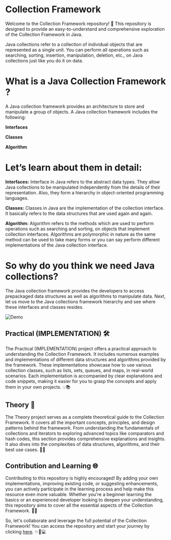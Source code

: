 # Collection Framework

Welcome to the Collection Framework repository! 🎉 This repository is designed to provide an easy-to-understand and comprehensive exploration of the Collection Framework in Java.

Java collections refer to a collection of individual objects that are represented as a single unit. You can perform all operations such as searching, sorting, insertion, manipulation, deletion, etc., on Java collections just like you do it on data.

# What is a Java Collection Framework ?

A Java collection framework provides an architecture to store and manipulate a group of objects. A Java collection framework includes the following:

**Interfaces**

**Classes**

**Algorithm**


# Let’s learn about them in detail:

**Interfaces:** Interface in Java refers to the abstract data types. They allow Java collections to be manipulated independently from the details of their representation. Also, they form a hierarchy in object-oriented programming languages.

**Classes:** Classes in Java are the implementation of the collection interface. It basically refers to the data structures that are used again and again.

**Algorithm:** Algorithm refers to the methods which are used to perform operations such as searching and sorting, on objects that implement collection interfaces. Algorithms are polymorphic in nature as the same method can be used to take many forms or you can say perform different implementations of the Java collection interface.


# So why do you think we need Java collections? 
The Java collection framework provides the developers to access prepackaged data structures as well as algorithms to manipulate data. Next, let us move to the Java collections framework hierarchy and see where these interfaces and classes resides.


<img alt="Demo" src="https://techvidvan.com/tutorials/wp-content/uploads/sites/2/2020/03/collection-framework-hierarchy-in-java.jpg" />

## Practical (IMPLEMENTATION) 🛠️

The Practical (IMPLEMENTATION) project offers a practical approach to understanding the Collection Framework. It includes numerous examples and implementations of different data structures and algorithms provided by the framework. These implementations showcase how to use various collection classes, such as lists, sets, queues, and maps, in real-world scenarios. Each implementation is accompanied by clear explanations and code snippets, making it easier for you to grasp the concepts and apply them in your own projects. 💡📚

## Theory 📖
 
The Theory project serves as a complete theoretical guide to the Collection Framework. It covers all the important concepts, principles, and design patterns behind the framework. From understanding the fundamentals of collections and iterators to exploring advanced topics like comparators and hash codes, this section provides comprehensive explanations and insights. It also dives into the complexities of data structures, algorithms, and their best use cases. 🧠🔬

## Contribution and Learning 🌐

Contributing to this repository is highly encouraged! By adding your own implementations, improving existing code, or suggesting enhancements, you can actively participate in the learning process and help make this resource even more valuable. Whether you're a beginner learning the basics or an experienced developer looking to deepen your understanding, this repository aims to cover all the essential aspects of the Collection Framework. 💪🌟

So, let's collaborate and leverage the full potential of the Collection Framework! You can access the repository and start your journey by clicking [here](https://github.com/Shubh2-0/Collection-Framework.git). ✨🚀💻

